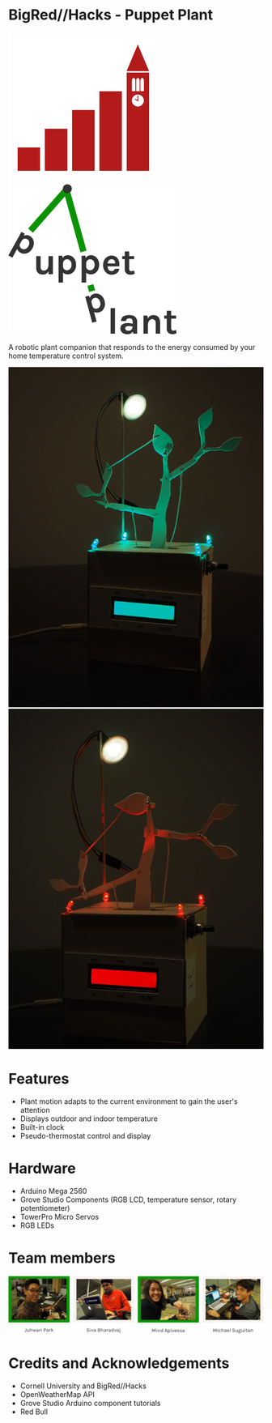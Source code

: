 # BigRed//Hacks - Puppet Plant

![alt tag](/img/brh.png) ![alt tag](/img/logo.png)

A robotic plant companion that responds to the energy consumed by your home temperature control system.

![alt tag](/img/green.JPG) ![alt tag](/img/red.JPG)

# Features

- Plant motion adapts to the current environment to gain the user's attention
- Displays outdoor and indoor temperature
- Built-in clock
- Pseudo-thermostat control and display

# Hardware

- Arduino Mega 2560
- Grove Studio Components (RGB LCD, temperature sensor, rotary potentiometer)
- TowerPro Micro Servos
- RGB LEDs

# Team members

![alt tag](/img/themakers.png)

# Credits and Acknowledgements

- Cornell University and BigRed//Hacks
- OpenWeatherMap API
- Grove Studio Arduino component tutorials
- Red Bull

